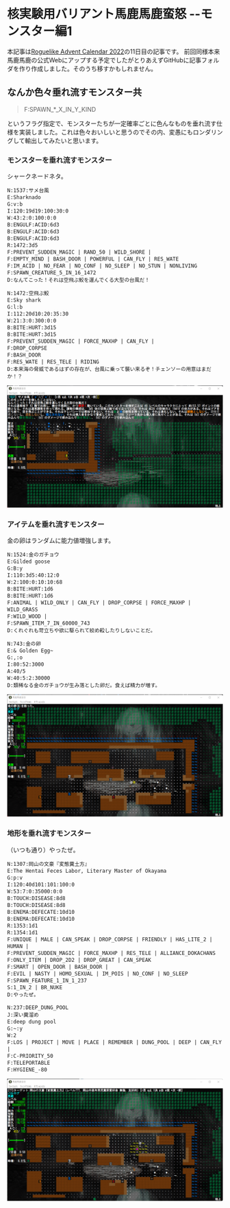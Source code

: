 # 核実験用バリアント馬鹿馬鹿蛮怒 --モンスター編1

本記事は[Roguelike Advent Calendar 2022](http://qiita.com "Roguelike Advent Calendar 2022")の11日目の記事です。
前回同様本来馬鹿馬鹿の公式Webにアップする予定でしたがとりあえずGitHubに記事フォルダを作り作成しました。そのうち移すかもしれません。

## なんか色々垂れ流すモンスター共

> F:SPAWN_*_X_IN_Y_KIND

というフラグ指定で、モンスターたちが一定確率ごとに色んなものを垂れ流す仕様を実装しました。これは色々おいしいと思うのでその内、変愚にもロンダリングして輸出してみたいと思います。

### モンスターを垂れ流すモンスター

シャークネードネタ。

```
N:1537:サメ台風
E:Sharknado
G:v:b
I:120:19d19:100:30:0
W:43:2:0:100:0:0
B:ENGULF:ACID:6d3
B:ENGULF:ACID:6d3
B:ENGULF:ACID:6d3
R:1472:3d5
F:PREVENT_SUDDEN_MAGIC | RAND_50 | WILD_SHORE | 
F:EMPTY_MIND | BASH_DOOR | POWERFUL | CAN_FLY | RES_WATE
F:IM_ACID | NO_FEAR | NO_CONF | NO_SLEEP | NO_STUN | NONLIVING
F:SPAWN_CREATURE_5_IN_16_1472
D:なんてこった！それは空飛ぶ鮫を運んでくる大型の台風だ！
```

```
N:1472:空飛ぶ鮫
E:Sky shark
G:l:b
I:112:20d10:20:35:30
W:21:3:0:300:0:0
B:BITE:HURT:3d15
B:BITE:HURT:3d15
F:PREVENT_SUDDEN_MAGIC | FORCE_MAXHP | CAN_FLY |
F:DROP_CORPSE
F:BASH_DOOR
F:RES_WATE | RES_TELE | RIDING
D:本来海の脅威であるはずの存在が、台風に乗って襲い来るぞ！チェンソーの用意はまだか！？
```

![サメ台風](./monster1.png)

### アイテムを垂れ流すモンスター

金の卵はランダムに能力値増強します。

```
N:1524:金のガチョウ
E:Gilded goose
G:B:y
I:110:3d5:40:12:0
W:2:100:0:10:10:68
B:BITE:HURT:1d6
B:BITE:HURT:1d6
F:ANIMAL | WILD_ONLY | CAN_FLY | DROP_CORPSE | FORCE_MAXHP | WILD_GRASS 
F:WILD_WOOD |
F:SPAWN_ITEM_7_IN_60000_743
D:くれぐれも苛立ちや欲に駆られて絞め殺したりしないことだ。
```

```
N:743:金の卵
E:& Golden Egg~
G:,:o
I:80:52:3000
A:40/5
W:40:5:2:30000
D:類稀なる金のガチョウが生み落とした卵だ。食えば精力が増す。
```

![金のガチョウ](./monster2.png)

### 地形を垂れ流すモンスター

（いつも通り）やったぜ。

```
N:1307:岡山の文豪『変態糞土方』
E:The Hentai Feces Labor, Literary Master of Okayama 
G:p:v
I:120:40d101:101:100:0
W:53:7:0:35000:0:0
B:TOUCH:DISEASE:8d8
B:TOUCH:DISEASE:8d8
B:ENEMA:DEFECATE:10d10
B:ENEMA:DEFECATE:10d10
R:1353:1d1
R:1354:1d1
F:UNIQUE | MALE | CAN_SPEAK | DROP_CORPSE | FRIENDLY | HAS_LITE_2 | HUMAN |
F:PREVENT_SUDDEN_MAGIC | FORCE_MAXHP | RES_TELE | ALLIANCE_DOKACHANS
F:ONLY_ITEM | DROP_2D2 | DROP_GREAT | CAN_SPEAK
F:SMART | OPEN_DOOR | BASH_DOOR | 
F:EVIL | NASTY | HOMO_SEXUAL | IM_POIS | NO_CONF | NO_SLEEP
F:SPAWN_FEATURE_1_IN_1_237
S:1_IN_2 | BR_NUKE
D:やったぜ。
```

```
N:237:DEEP_DUNG_POOL
J:深い糞溜め
E:deep dung pool
G:~:y
W:2
F:LOS | PROJECT | MOVE | PLACE | REMEMBER | DUNG_POOL | DEEP | CAN_FLY |
F:C-PRIORITY_50
F:TELEPORTABLE
F:HYGIENE_-80
```

![ああ＾～](./monster3.png)
